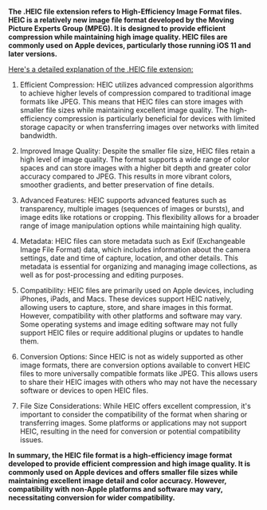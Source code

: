 **The .HEIC file extension refers to High-Efficiency Image Format files. HEIC is a relatively new image file format developed by the Moving Picture Experts Group (MPEG). It is designed to provide efficient compression while maintaining high image quality. HEIC files are commonly used on Apple devices, particularly those running iOS 11 and later versions.**

<ins>Here's a detailed explanation of the .HEIC file extension:</ins>

1. Efficient Compression: HEIC utilizes advanced compression algorithms to achieve higher levels of compression compared to traditional image formats like JPEG. This means that HEIC files can store images with smaller file sizes while maintaining excellent image quality. The high-efficiency compression is particularly beneficial for devices with limited storage capacity or when transferring images over networks with limited bandwidth.

2. Improved Image Quality: Despite the smaller file size, HEIC files retain a high level of image quality. The format supports a wide range of color spaces and can store images with a higher bit depth and greater color accuracy compared to JPEG. This results in more vibrant colors, smoother gradients, and better preservation of fine details.

3. Advanced Features: HEIC supports advanced features such as transparency, multiple images (sequences of images or bursts), and image edits like rotations or cropping. This flexibility allows for a broader range of image manipulation options while maintaining high quality.

4. Metadata: HEIC files can store metadata such as Exif (Exchangeable Image File Format) data, which includes information about the camera settings, date and time of capture, location, and other details. This metadata is essential for organizing and managing image collections, as well as for post-processing and editing purposes.

5. Compatibility: HEIC files are primarily used on Apple devices, including iPhones, iPads, and Macs. These devices support HEIC natively, allowing users to capture, store, and share images in this format. However, compatibility with other platforms and software may vary. Some operating systems and image editing software may not fully support HEIC files or require additional plugins or updates to handle them.

6. Conversion Options: Since HEIC is not as widely supported as other image formats, there are conversion options available to convert HEIC files to more universally compatible formats like JPEG. This allows users to share their HEIC images with others who may not have the necessary software or devices to open HEIC files.

7. File Size Considerations: While HEIC offers excellent compression, it's important to consider the compatibility of the format when sharing or transferring images. Some platforms or applications may not support HEIC, resulting in the need for conversion or potential compatibility issues.

**In summary, the HEIC file format is a high-efficiency image format developed to provide efficient compression and high image quality. It is commonly used on Apple devices and offers smaller file sizes while maintaining excellent image detail and color accuracy. However, compatibility with non-Apple platforms and software may vary, necessitating conversion for wider compatibility.**
